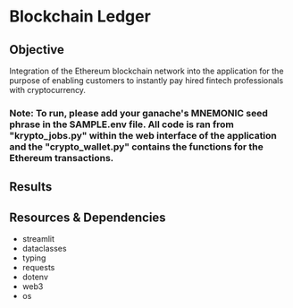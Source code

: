 # Blockchain Ledger
## Objective
Integration of the Ethereum blockchain network into the application for the purpose of enabling customers to instantly pay hired fintech professionals with cryptocurrency.

### Note: To run, please add your ganache's MNEMONIC seed phrase in the SAMPLE.env file. All code is ran from "krypto_jobs.py" within the web interface of the application and the "crypto_wallet.py" contains the functions for the Ethereum transactions.

## Results




## Resources & Dependencies
- streamlit
- dataclasses
- typing
- requests
- dotenv
- web3
- os
